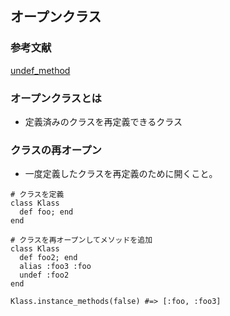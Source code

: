 ## オープンクラス

### 参考文献
[undef_method](http://ref.xaio.jp/ruby/classes/module/undef_method)

### オープンクラスとは
- 定義済みのクラスを再定義できるクラス

### クラスの再オープン
- 一度定義したクラスを再定義のために開くこと。
```
# クラスを定義
class Klass
  def foo; end
end

# クラスを再オープンしてメソッドを追加
class Klass
  def foo2; end
  alias :foo3 :foo
  undef :foo2
end

Klass.instance_methods(false) #=> [:foo, :foo3]
```

